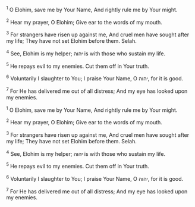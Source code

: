<sup>1</sup> O Elohim, save me by Your Name, And rightly rule me by Your might.

<sup>2</sup> Hear my prayer, O Elohim; Give ear to the words of my mouth.

<sup>3</sup> For strangers have risen up against me, And cruel men have sought after my life; They have not set Elohim before them. Selah.

<sup>4</sup> See, Elohim is my helper; יהוה is with those who sustain my life.

<sup>5</sup> He repays evil to my enemies. Cut them off in Your truth.

<sup>6</sup> Voluntarily I slaughter to You; I praise Your Name, O יהוה, for it is good.

<sup>7</sup> For He has delivered me out of all distress; And my eye has looked upon my enemies.

<sup>1</sup> O Elohim, save me by Your Name, And rightly rule me by Your might.

<sup>2</sup> Hear my prayer, O Elohim; Give ear to the words of my mouth.

<sup>3</sup> For strangers have risen up against me, And cruel men have sought after my life; They have not set Elohim before them. Selah.

<sup>4</sup> See, Elohim is my helper; יהוה is with those who sustain my life.

<sup>5</sup> He repays evil to my enemies. Cut them off in Your truth.

<sup>6</sup> Voluntarily I slaughter to You; I praise Your Name, O יהוה, for it is good.

<sup>7</sup> For He has delivered me out of all distress; And my eye has looked upon my enemies.

